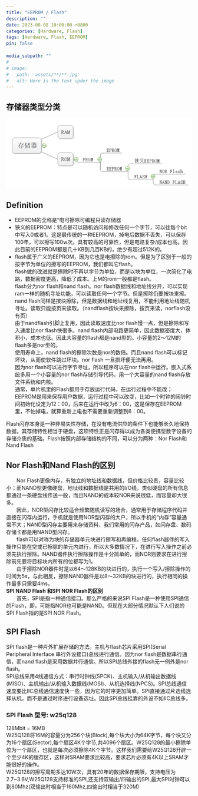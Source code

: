 ```yaml
---
title: "EEPROM / Flash"
description: ""
date: 2023-08-08 10:00:00 +0800
categories: [Hardware, Flash]
tags: [Hardware, Flash, EEPROM]
pin: false

media_subpath: ""
#
# image:
#   path: 'assets/**/**.jpg'
#   alt: Here is the text upder the image
---
```


## 存储器类型分类
![输入图片说明](/imgs/hardware-flash/2023-08-08/K02M2ASELYqxdTaO.png)

## Definition
- EEPROM的全称是“电可擦除可编程只读存储器  
- 狭义的EEPROM：特点是可以随机访问和修改任何一个字节，可以往每个bit中写入0或者1。这是最传统的一种EEPROM，掉电后数据不丢失，可以保存100年，可以擦写100w次。具有较高的可靠性，但是电路复杂/成本也高。因此目前的EEPROM都是几十KB到几百KB的，绝少有超过512K的。  
- flash属于广义的EEPROM，因为它也是电擦除的rom。但是为了区别于一般的按字节为单位的擦写的EEPROM，我们都叫它flash。  
flash做的改进就是擦除时不再以字节为单位，而是以块为单位，一次简化了电路，数据密度更高，降低了成本。上M的rom一般都是flash。  
flash分为nor flash和nand flash。nor flash数据线和地址线分开，可以实现ram一样的随机寻址功能，可以读取任何一个字节。但是擦除仍要按块来擦。nand flash同样是按块擦除，但是数据线和地址线复用，不能利用地址线随机寻址。读取只能按页来读取。（nandflash按块来擦除，按页来读，norflash没有页）  
由于nandflash引脚上复用，因此读取速度比nor flash慢一点，但是擦除和写入速度比nor flash快很多。nand flash内部电路更简单，因此数据密度大，体积小，成本也低。因此大容量的flash都是nand型的。小容量的2～12M的flash多是nor型的。  
使用寿命上，nand flash的擦除次数是nor的数倍。而且nand flash可以标记坏块，从而使软件跳过坏块。nor flash 一旦损坏便无法再用。  
因为nor flash可以进行字节寻址，所以程序可以在nor flash中运行。嵌入式系统多用一个小容量的nor flash存储引导代码，用一个大容量的nand flash存放文件系统和内核。  
通常，单片机里的Flash都用于存放运行代码，在运行过程中不能改；EEPROM是用来保存用户数据，运行过程中可以改变，比如一个时钟的闹铃时间初始化设定为12：00，后来在运行中改为6：00，这是保存在EEPROM里，不怕掉电，就算重新上电也不需要重新调整到6：00。  

Flash闪存本身是一种非易失性存储，在没有电流供应的条件下也能够长久地保持数据，其存储特性相当于硬盘，这项特性正是闪存得以成为各类便携型数字设备的存储介质的基础。Flash按照内部存储结构的不同，可以分为两种：Nor Flash和Nand Flash    
## Nor Flash和Nand Flash的区别
　　Nor Flash更像内存，有独立的地址线和数据线，但价格比较贵，容量比较小；而NAND型更像硬盘，地址线和数据线是共用的I/O线，类似硬盘的所有信息都通过一条硬盘线传送一般，而且NAND的成本较NOR来说很低，而容量却大很多。    
　　因此，NOR型闪存比较适合频繁随机读写的场合，通常用于存储程序代码并直接在闪存内运行，手机就是使用NOR型闪存的大户，所以手机的“内存”容量通常不大；NAND型闪存主要用来存储资料，我们常用的闪存产品，如闪存盘、数码存储卡都是用NAND型闪存。  
　　flash可以对称为块的存储器单元块进行擦写和再编程。任何flash器件的写入操作只能在空或已擦除的单元内进行，所以大多数情况下，在进行写入操作之前必须先执行擦除。NAND器件执行擦除操作是十分简单的，而NOR则要求在进行擦除前先要将目标块内所有的位都写为1。  
　　由于擦除NOR器件时是以64～128KB的块进行的，执行一个写入/擦除操作的时间为5s，与此相反，擦除NAND器件是以8～32KB的块进行的，执行相同的操作最多只需要4ms。  
**SPI NAND Flash 和SPI NOR Flash的区别**  
　　首先，SPI是指一种通信接口。那么严格的来说SPI Flash是一种使用SPI通信的Flash，即，可能指NOR也可能是NAND。但现在大部分情况默认下人们说的SPI Flash指的是SPI NOR Flash。  
## SPI Flash
SPI flash是一种片外扩展存储的方法。主机与flash芯片采用SPI(Serial Peripheral Interface 串行外设接口)总线进行通信。因为nor flash是数据串行通信，而nand flash是采用数据并行通信。所以SPI总线外接的flash无一例外是nor flash。  
SPI总线采用4线通信方式：串行时钟线(SPCK)、主机输入/从机输出数据线(MISO)、主机输出/从机输入数据线(MOSI)、从机选择线(NPCS)。SPI总线通信速度要比IIC总线通信速度快一些，因为它的时序更加简单。SPI直接通过片选线选择从机，而不是通过时序进行设备选址。因此SPI总线挂靠的外设不如IIC总线多。  


### SPI Flash 型号: w25q128
128Mbit = 16MB  
W25Q128将16M的容量分为256个块(Block),每个块大小为64K字节，每个块又分为16个扇区(Sector),每个扇区4K个字节,共4096个扇区。W25Q128的最小擦除单位为一个扇区，也就是每次必须擦除4K个字节。这样我们需要给W25Q128开辟一个至少4K的缓存区，这样对SRAM要求比较高，要求芯片必须有4K以上SRAM才能很好的操作。  
W25Q128的擦写周期多达10W次，具有20年的数据保存期限，支持电压为2.7~3.6V,W25Q128支持标准的SPI,还支持双输出/四输出的SPI,最大SPI时钟可以到80Mhz(双输出时相当于160Mhz,四输出时相当于320M)  
